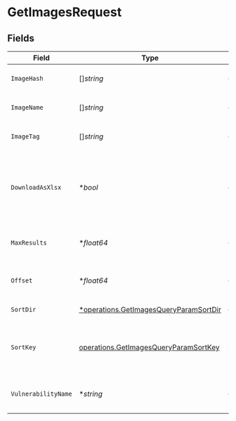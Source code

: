 # GetImagesRequest


## Fields

| Field                                                                                                  | Type                                                                                                   | Required                                                                                               | Description                                                                                            |
| ------------------------------------------------------------------------------------------------------ | ------------------------------------------------------------------------------------------------------ | ------------------------------------------------------------------------------------------------------ | ------------------------------------------------------------------------------------------------------ |
| `ImageHash`                                                                                            | []*string*                                                                                             | :heavy_minus_sign:                                                                                     | Filter images by HASH                                                                                  |
| `ImageName`                                                                                            | []*string*                                                                                             | :heavy_minus_sign:                                                                                     | Filter images by name                                                                                  |
| `ImageTag`                                                                                             | []*string*                                                                                             | :heavy_minus_sign:                                                                                     | Filter images by tags                                                                                  |
| `DownloadAsXlsx`                                                                                       | **bool*                                                                                                | :heavy_minus_sign:                                                                                     | When true, the API will return an xlsx file, and pagination will be ignored                            |
| `MaxResults`                                                                                           | **float64*                                                                                             | :heavy_minus_sign:                                                                                     | The number of entries to return (pagination)                                                           |
| `Offset`                                                                                               | **float64*                                                                                             | :heavy_minus_sign:                                                                                     | Return entries from this offset (pagination)                                                           |
| `SortDir`                                                                                              | [*operations.GetImagesQueryParamSortDir](../../../pkg/models/operations/getimagesqueryparamsortdir.md) | :heavy_minus_sign:                                                                                     | sorting direction                                                                                      |
| `SortKey`                                                                                              | [operations.GetImagesQueryParamSortKey](../../../pkg/models/operations/getimagesqueryparamsortkey.md)  | :heavy_check_mark:                                                                                     | image sort key. enum description in image sort key definition                                          |
| `VulnerabilityName`                                                                                    | **string*                                                                                              | :heavy_minus_sign:                                                                                     | Filter images by vulnerability name                                                                    |